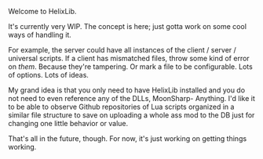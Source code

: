 Welcome to HelixLib.

It's currently very WIP. The concept is here; just gotta work on some cool ways of handling it.

For example, the server could have all instances of the client / server / universal scripts.
If a client has mismatched files, throw some kind of error on _them_. Because they're tampering.
Or mark a file to be configurable. Lots of options. Lots of ideas.

My grand idea is that you only need to have HelixLib installed and you do not need to even reference
any of the DLLs, MoonSharp- Anything. I'd like it to be able to observe Github repositories of Lua scripts
organized in a similar file structure to save on uploading a whole ass mod to the DB just for
changing one little behavior or value.

That's all in the future, though. For now, it's just working on getting things working.